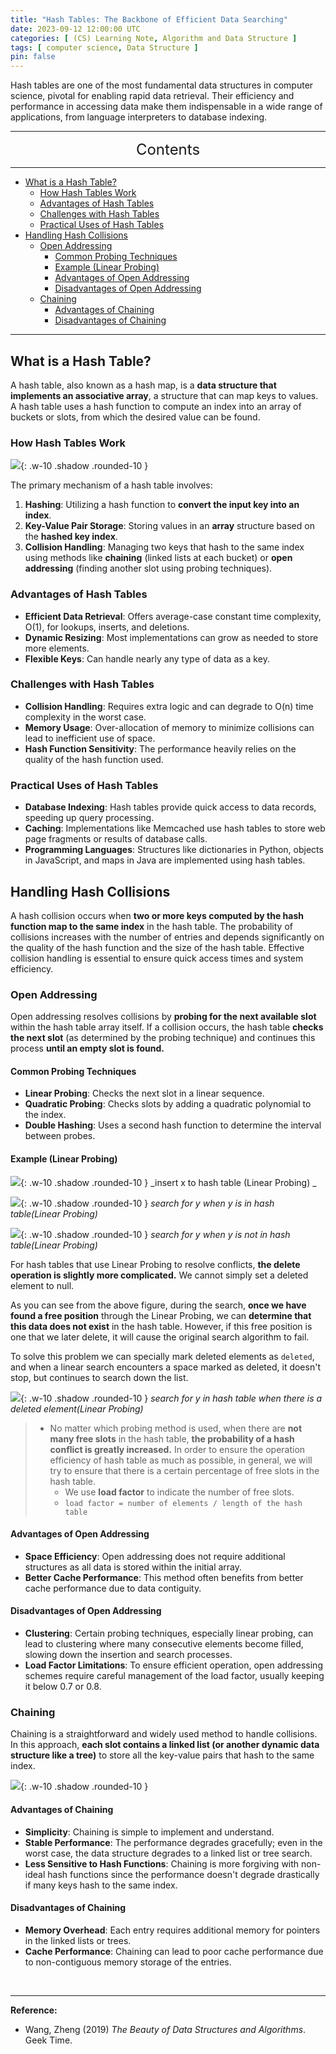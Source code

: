 ```yaml
---
title: "Hash Tables: The Backbone of Efficient Data Searching"
date: 2023-09-12 12:00:00 UTC
categories: [ (CS) Learning Note, Algorithm and Data Structure ]
tags: [ computer science, Data Structure ]
pin: false
---
```



Hash tables are one of the most fundamental data structures in computer science, pivotal for enabling rapid data retrieval. Their efficiency and performance in accessing data make them indispensable in a wide range of applications, from language interpreters to database indexing.

---
<center><font size='5'> Contents </font></center>

---

<!-- TOC -->
  * [What is a Hash Table?](#what-is-a-hash-table)
    * [How Hash Tables Work](#how-hash-tables-work)
    * [Advantages of Hash Tables](#advantages-of-hash-tables)
    * [Challenges with Hash Tables](#challenges-with-hash-tables)
    * [Practical Uses of Hash Tables](#practical-uses-of-hash-tables)
  * [Handling Hash Collisions](#handling-hash-collisions)
    * [Open Addressing](#open-addressing)
      * [Common Probing Techniques](#common-probing-techniques)
      * [Example (Linear Probing)](#example-linear-probing)
      * [Advantages of Open Addressing](#advantages-of-open-addressing)
      * [Disadvantages of Open Addressing](#disadvantages-of-open-addressing)
    * [Chaining](#chaining)
      * [Advantages of Chaining](#advantages-of-chaining)
      * [Disadvantages of Chaining](#disadvantages-of-chaining)
<!-- TOC -->

---

## What is a Hash Table?

A hash table, also known as a hash map, is a **data structure that implements an associative array**, a structure that can map keys to values. A hash table uses a hash function to compute an index into an array of buckets or slots, from which the desired value can be found.

### How Hash Tables Work

![](https://i.postimg.cc/KYS61GFT/image.png){: .w-10 .shadow .rounded-10 }

The primary mechanism of a hash table involves:
1. **Hashing**: Utilizing a hash function to **convert the input key into an index**.
2. **Key-Value Pair Storage**: Storing values in an **array** structure based on the **hashed key index**.
3. **Collision Handling**: Managing two keys that hash to the same index using methods like **chaining** (linked lists at each bucket) or **open addressing** (finding another slot using probing techniques).

### Advantages of Hash Tables
- **Efficient Data Retrieval**: Offers average-case constant time complexity, O(1), for lookups, inserts, and deletions.
- **Dynamic Resizing**: Most implementations can grow as needed to store more elements.
- **Flexible Keys**: Can handle nearly any type of data as a key.

### Challenges with Hash Tables
- **Collision Handling**: Requires extra logic and can degrade to O(n) time complexity in the worst case.
- **Memory Usage**: Over-allocation of memory to minimize collisions can lead to inefficient use of space.
- **Hash Function Sensitivity**: The performance heavily relies on the quality of the hash function used.

### Practical Uses of Hash Tables
- **Database Indexing**: Hash tables provide quick access to data records, speeding up query processing.
- **Caching**: Implementations like Memcached use hash tables to store web page fragments or results of database calls.
- **Programming Languages**: Structures like dictionaries in Python, objects in JavaScript, and maps in Java are implemented using hash tables.

## Handling Hash Collisions

A hash collision occurs when **two or more keys computed by the hash function map to the same index** in the hash table. The probability of collisions increases with the number of entries and depends significantly on the quality of the hash function and the size of the hash table. Effective collision handling is essential to ensure quick access times and system efficiency.

### Open Addressing

Open addressing resolves collisions by **probing for the next available slot** within the hash table array itself. If a collision occurs, the hash table **checks the next slot** (as determined by the probing technique) and continues this process **until an empty slot is found.**

#### Common Probing Techniques

- **Linear Probing**: Checks the next slot in a linear sequence.
- **Quadratic Probing**: Checks slots by adding a quadratic polynomial to the index.
- **Double Hashing**: Uses a second hash function to determine the interval between probes.

#### Example (Linear Probing)

![](https://i.postimg.cc/3NYxMstM/image2.png){: .w-10 .shadow .rounded-10 }
_insert x to hash table (Linear Probing) _

![](https://i.postimg.cc/NMbWMZgv/image3.png){: .w-10 .shadow .rounded-10 }
_search for y when y is in hash table(Linear Probing)_

![](https://i.postimg.cc/BvRCCgMP/image4.png){: .w-10 .shadow .rounded-10 }
_search for y when y is not in hash table(Linear Probing)_

For hash tables that use Linear Probing to resolve conflicts, **the delete operation is slightly more complicated.** We cannot simply set a deleted element to null.

As you can see from the above figure, during the search, **once we have found a free position** through the Linear Probing, we can **determine that this data does not exist** in the hash table. However, if this free position is one that we later delete, it will cause the original search algorithm to fail.

To solve this problem we can specially mark deleted elements as `deleted`, and when a linear search encounters a space marked as deleted, it doesn't stop, but continues to search down the list.

![](https://i.postimg.cc/yYJYMyP8/image5.png){: .w-10 .shadow .rounded-10 }
_search for y in hash table when there is a deleted element(Linear Probing)_

> - No matter which probing method is used, when there are **not many free slots** in the hash table, **the probability of a hash conflict is greatly increased.** In order to ensure the operation efficiency of hash table as much as possible, in general, we will try to ensure that there is a certain percentage of free slots in the hash table.
>   - We use **load factor** to indicate the number of free slots. 
>   - `load factor = number of elements / length of the hash table`

#### Advantages of Open Addressing

- **Space Efficiency**: Open addressing does not require additional structures as all data is stored within the initial array.
- **Better Cache Performance**: This method often benefits from better cache performance due to data contiguity.

#### Disadvantages of Open Addressing

- **Clustering**: Certain probing techniques, especially linear probing, can lead to clustering where many consecutive elements become filled, slowing down the insertion and search processes.
- **Load Factor Limitations**: To ensure efficient operation, open addressing schemes require careful management of the load factor, usually keeping it below 0.7 or 0.8.



### Chaining

Chaining is a straightforward and widely used method to handle collisions. In this approach, **each slot contains a linked list (or another dynamic data structure like a tree)** to store all the key-value pairs that hash to the same index.

![](https://i.postimg.cc/hvMnxfcv/image6.png){: .w-10 .shadow .rounded-10 }

#### Advantages of Chaining

- **Simplicity**: Chaining is simple to implement and understand.
- **Stable Performance**: The performance degrades gracefully; even in the worst case, the data structure degrades to a linked list or tree search.
- **Less Sensitive to Hash Functions**: Chaining is more forgiving with non-ideal hash functions since the performance doesn't degrade drastically if many keys hash to the same index.

#### Disadvantages of Chaining

- **Memory Overhead**: Each entry requires additional memory for pointers in the linked lists or trees.
- **Cache Performance**: Chaining can lead to poor cache performance due to non-contiguous memory storage of the entries.


<br>

---

**Reference:**

- Wang, Zheng (2019) _The Beauty of Data Structures and Algorithms_. Geek Time.
